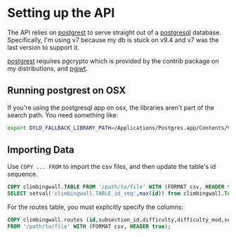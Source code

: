 # Setting up the API
The API relies on [postgrest] to serve straight out of a [postgresql] database.
Specifically, I'm using v7 because my db is stuck on v9.4 and v7 was the last
version to support it.

[postgrest] requires pgcrypto which is provided by the contrib package on my
distributions, and [pgjwt].

## Running postgrest on OSX
If you're using the postgresql app on osx, the libraries aren't part of the
search path. You need something like:

```bash
export DYLD_FALLBACK_LIBRARY_PATH=/Applications/Postgres.app/Contents/Versions/latest/lib postgrest postgrest.conf
```

## Importing Data
Use `COPY ... FROM` to import the csv files, and then update the table's id
sequence.

```sql
COPY climbingwall.TABLE FROM '/path/to/file' WITH (FORMAT csv, HEADER true);
SELECT setval('climbingwall.TABLE_id_seq',max(id)) from climbingwall.TABLE;
```

For the routes table, you must explicitly specify the columns:

```sql
COPY climbingwall.routes (id,subsection_id,difficulty,difficulty_mod,setter1_id,setter2_id,description,sort)
FROM '/path/to/file' WITH (FORMAT csv, HEADER true);
```

[pgjwt]: https://github.com/michelp/pgjwt
[postgresql]: https://www.postgresql.org/
[postgrest]: https://postgrest.org/

